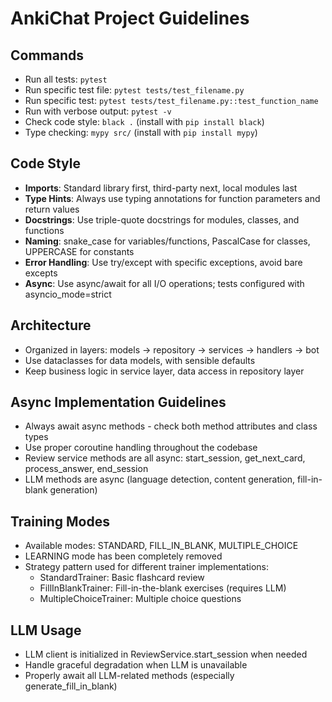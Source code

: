 # AnkiChat Project Guidelines

## Commands
- Run all tests: `pytest`
- Run specific test file: `pytest tests/test_filename.py`
- Run specific test: `pytest tests/test_filename.py::test_function_name`
- Run with verbose output: `pytest -v`
- Check code style: `black .` (install with `pip install black`)
- Type checking: `mypy src/` (install with `pip install mypy`)

## Code Style
- **Imports**: Standard library first, third-party next, local modules last
- **Type Hints**: Always use typing annotations for function parameters and return values
- **Docstrings**: Use triple-quote docstrings for modules, classes, and functions
- **Naming**: snake_case for variables/functions, PascalCase for classes, UPPERCASE for constants
- **Error Handling**: Use try/except with specific exceptions, avoid bare excepts
- **Async**: Use async/await for all I/O operations; tests configured with asyncio_mode=strict

## Architecture
- Organized in layers: models → repository → services → handlers → bot
- Use dataclasses for data models, with sensible defaults
- Keep business logic in service layer, data access in repository layer

## Async Implementation Guidelines
- Always await async methods - check both method attributes and class types
- Use proper coroutine handling throughout the codebase
- Review service methods are all async: start_session, get_next_card, process_answer, end_session
- LLM methods are async (language detection, content generation, fill-in-blank generation)

## Training Modes
- Available modes: STANDARD, FILL_IN_BLANK, MULTIPLE_CHOICE
- LEARNING mode has been completely removed 
- Strategy pattern used for different trainer implementations:
  - StandardTrainer: Basic flashcard review
  - FillInBlankTrainer: Fill-in-the-blank exercises (requires LLM)
  - MultipleChoiceTrainer: Multiple choice questions

## LLM Usage
- LLM client is initialized in ReviewService.start_session when needed
- Handle graceful degradation when LLM is unavailable
- Properly await all LLM-related methods (especially generate_fill_in_blank)